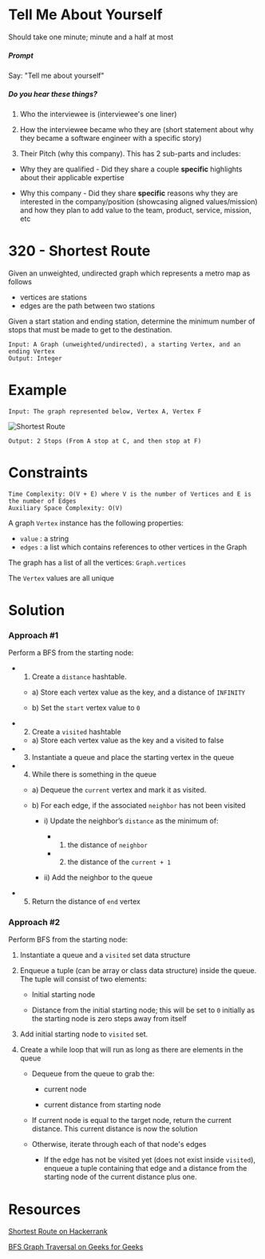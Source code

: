 # Tell Me About Yourself

Should take one minute; minute and a half at most

##### Prompt

Say: "Tell me about yourself"

##### Do you hear these things?

1. Who the interviewee is (interviewee's one liner)

2. How the interviewee became who they are (short statement about why they became a software engineer with a specific story)

3. Their Pitch (why this company). This has 2 sub-parts and includes:

  - Why they are qualified - Did they share a couple
  **specific** highlights about their applicable expertise

  - Why this company - Did they share **specific** reasons
  why they are interested in the company/position
  (showcasing aligned values/mission) and how they plan to
  add value to the team, product, service, mission, etc

# 320 - Shortest Route

Given an unweighted, undirected graph which represents a metro map as follows

* vertices are stations
* edges are the path between two stations


Given a start station and ending station, determine the minimum number of stops that must be made to get to the destination.

```
Input: A Graph (unweighted/undirected), a starting Vertex, and an ending Vertex
Output: Integer
```
# Example
```
Input: The graph represented below, Vertex A, Vertex F
```
![Shortest Route](http://res.cloudinary.com/outco-io/image/upload/v1520909723/ShortestRoute.png)
```
Output: 2 Stops (From A stop at C, and then stop at F)
```

# Constraints

```
Time Complexity: O(V + E) where V is the number of Vertices and E is the number of Edges
Auxiliary Space Complexity: O(V)
```

A graph `Vertex` instance has the following properties:
* `value` : a string
*	`edges` : a list which contains references to other vertices in the Graph

The graph has a list of all the vertices: `Graph.vertices`

The `Vertex` values are all unique

# Solution

### Approach #1

Perform a BFS from the starting node:

* 1) Create a `distance` hashtable.

  * a) Store each vertex value as the key, and a distance of `INFINITY`

  * b) Set the `start` vertex value to `0`

* 2) Create a `visited` hashtable

  * a) Store each vertex value as the key and a visited to false


* 3) Instantiate a queue and place the starting vertex in the queue

* 4) While there is something in the queue

  * a) Dequeue the `current` vertex and mark it as visited.

  * b) For each edge, if the associated `neighbor` has not been visited

    * i) Update the neighbor’s `distance` as the minimum of:

      * 1) the distance of `neighbor`

      * 2) the distance of the `current + 1`

    * ii) Add the neighbor to the queue

* 5) Return the distance of `end` vertex

### Approach #2

Perform BFS from the starting node:

1. Instantiate a queue and a `visited` set data structure

2. Enqueue a tuple (can be array or class data structure) inside
   the queue. The tuple will consist of two elements:

    * Initial starting node

    * Distance from the initial starting node; this will be set to `0`
      initially as the starting node is zero steps away from itself

3. Add initial starting node to `visited` set.

4. Create a while loop that will run as long as there are elements in the queue

    * Dequeue from the queue to grab the:

        * current node

        * current distance from starting node

    * If current node is equal to the target node, return the current distance.
      This current distance is now the solution

    * Otherwise, iterate through each of that node's edges

        * If the edge has not be visited yet (does not exist inside `visited`),
          enqueue a tuple containing that edge and a distance from the starting
          node of the current distance plus one.

# Resources

[Shortest Route on Hackerrank](https://www.hackerrank.com/challenges/bfsshortreach)

[BFS Graph Traversal on Geeks for Geeks](http://www.geeksforgeeks.org/breadth-first-traversal-for-a-graph/)
